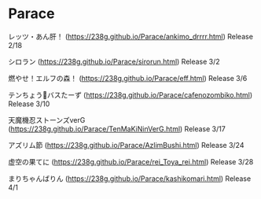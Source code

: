 # Parace

レッツ・あん肝！ (https://238g.github.io/Parace/ankimo_drrrr.html) Release 2/18

シロラン (https://238g.github.io/Parace/sirorun.html) Release 3/2

燃やせ！エルフの森！ (https://238g.github.io/Parace/eff.html) Release 3/6

テンちょう🚫バスたーず (https://238g.github.io/Parace/cafenozombiko.html) Release 3/10

天魔機忍ストーンズverG (https://238g.github.io/Parace/TenMaKiNinVerG.html) Release 3/17

アズリム節 (https://238g.github.io/Parace/AzlimBushi.html) Release 3/24

虚空の果てに (https://238g.github.io/Parace/rei_Toya_rei.html) Release 3/28

まりちゃんばりん (https://238g.github.io/Parace/kashikomari.html) Release 4/1
